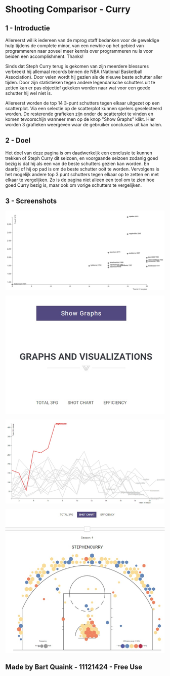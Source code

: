 # Shooting Comparisor - Curry

## 1 - Introductie

Allereerst wil ik iedereen van de mprog staff bedanken voor de geweldige hulp tijdens de complete minor, van een newbie op het gebied van programmeren naar zoveel meer kennis over programmeren nu is voor beiden een accomplishment. Thanks!

Sinds dat Steph Curry terug is gekomen van zijn meerdere blessures verbreekt hij allemaal records binnen de NBA (National Basketball Association). Door velen wordt hij gezien als de nieuwe beste schutter aller tijden. Door zijn statistieken tegen andere legendarische schutters uit te zetten kan er pas objectief gekeken worden naar wat voor een goede schutter hij wel niet is.

Allereerst worden de top 14 3-punt schutters tegen elkaar uitgezet op een scatterplot. Via een selectie op de scatterplot kunnen spelers geselecteerd worden. De resterende grafieken zijn onder de scatterplot te vinden en komen tevoorschijn wanneer men op de knop "Show Graphs" klikt. Hier worden 3 grafieken weergeven waar de gebruiker conclusies uit kan halen.

## 2 - Doel

Het doel van deze pagina is om daadwerkeljk een conclusie te kunnen trekken of Steph Curry dit seizoen, en voorgaande seizoen zodanig goed bezig is dat hij als een van de beste schutters gezien kan worden. En daarbij of hij op pad is om de beste schutter ooit te worden. Vervolgens is het mogelijk andere top 3 punt schutters tegen elkaar op te zetten en met elkaar te vergelijken. Zo is de pagina niet alleen een tool om te zien hoe goed Curry bezig is, maar ook om vorige schutters te vergelijken.

## 3 - Screenshots

![scatterplot](Code/doc/scatterplot.jpg)

![selections](Code/doc/selectorhub.jpg)

![linegraph](Code/doc/linegraphnew.jpg)

![shotchart](Code/doc/shotchartnew.jpg)

## Made by Bart Quaink - 11121424 - Free Use
